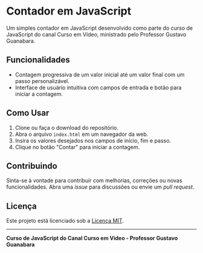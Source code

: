 # Contador em JavaScript

Um simples contador em JavaScript desenvolvido como parte do curso de JavaScript do canal Curso em Vídeo, ministrado pelo Professor Gustavo Guanabara.

## Funcionalidades

- Contagem progressiva de um valor inicial até um valor final com um passo personalizável.
- Interface de usuário intuitiva com campos de entrada e botão para iniciar a contagem.

## Como Usar

1. Clone ou faça o download do repositório.
2. Abra o arquivo `index.html` em um navegador da web.
3. Insira os valores desejados nos campos de início, fim e passo.
4. Clique no botão "Contar" para iniciar a contagem.

## Contribuindo

Sinta-se à vontade para contribuir com melhorias, correções ou novas funcionalidades. Abra uma _issue_ para discussões ou envie um _pull request_.

## Licença

Este projeto está licenciado sob a [Licença MIT](LICENSE).

---

**Curso de JavaScript do Canal Curso em Vídeo - Professor Gustavo Guanabara**
